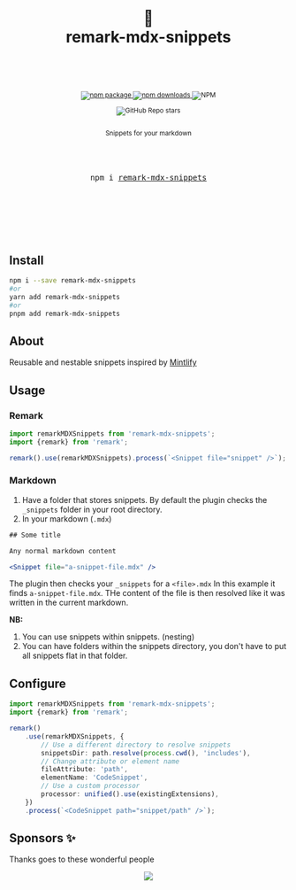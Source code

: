 <div align="center">

  <h1>
    <br/>
    🏇
    <br />
    remark-mdx-snippets
    <br />
    <br />
  </h1>
  <sup>
    <br />
    <br />
    <a href="https://www.npmjs.com/package/remark-mdx-snippets?style=for-the-badge">
       <img src="https://img.shields.io/npm/v/remark-mdx-snippets.svg?style=for-the-badge" alt="npm package" />
    </a>
    <a href="https://www.npmjs.com/package/remark-mdx-snippets?style=for-the-badge">
      <img src="https://img.shields.io/npm/dw/remark-mdx-snippets.svg?style=for-the-badge" alt="npm  downloads" />
    </a>
<a>
    <img alt="NPM" src="https://img.shields.io/npm/l/remark-mdx-snippets?style=for-the-badge">
</a>

<a><img alt="GitHub Repo stars" src="https://img.shields.io/github/stars/anubra266/remark-mdx-snippets?logo=github&style=for-the-badge">

</a>
    <br />
   Snippets for your markdown
    
  </sup>
  <br />
  <br />
  <br />
  <br />
  <pre>npm i <a href="https://www.npmjs.com/package/remark-mdx-snippets">remark-mdx-snippets</a></pre>
  <br />
  <br />
  <br />
  <br />
  <br />
</div>

## Install

```bash
npm i --save remark-mdx-snippets
#or
yarn add remark-mdx-snippets
#or
pnpm add remark-mdx-snippets
```

## About

Reusable and nestable snippets inspired by [Mintlify](https://mintlify.com/docs/reusable-snippets)

## Usage

### Remark

```ts
import remarkMDXSnippets from 'remark-mdx-snippets';
import {remark} from 'remark';

remark().use(remarkMDXSnippets).process(`<Snippet file="snippet" />`);
```

### Markdown

1. Have a folder that stores snippets. By default the plugin checks the `_snippets` folder in your root directory.
2. In your markdown (`.mdx`)

```jsx
## Some title

Any normal markdown content

<Snippet file="a-snippet-file.mdx" />
```

The plugin then checks your `_snippets` for a `<file>.mdx` In this example it finds `a-snippet-file.mdx`. THe content of the file is then resolved like it was written in the current markdown.

**NB:**

1.  You can use snippets within snippets. (nesting)
2.  You can have folders within the snippets directory, you don't have to put all snippets flat in that folder.

## Configure

```ts
import remarkMDXSnippets from 'remark-mdx-snippets';
import {remark} from 'remark';

remark()
	.use(remarkMDXSnippets, {
		// Use a different directory to resolve snippets
		snippetsDir: path.resolve(process.cwd(), 'includes'),
		// Change attribute or element name
		fileAttribute: 'path',
		elementName: 'CodeSnippet',
		// Use a custom processor
		processor: unified().use(existingExtensions),
	})
	.process(`<CodeSnippet path="snippet/path" />`);
```

## Sponsors ✨

Thanks goes to these wonderful people

<p align="center">
  <a href="https://patreon.com/anubra266?utm_medium=clipboard_copy&utm_source=copyLink&utm_campaign=creatorshare_creator&utm_content=join_link">
    <img src='https://cdn.jsdelivr.net/gh/anubra266/static@main/sponsors.svg'/>
  </a>
</p>
